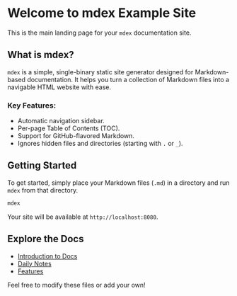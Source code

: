 # Welcome to mdex Example Site

This is the main landing page for your `mdex` documentation site.

## What is mdex?

`mdex` is a simple, single-binary static site generator designed for
Markdown-based documentation. It helps you turn a collection of Markdown files
into a navigable HTML website with ease.

### Key Features:

- Automatic navigation sidebar.
- Per-page Table of Contents (TOC).
- Support for GitHub-flavored Markdown.
- Ignores hidden files and directories (starting with `.` or `_`).

## Getting Started

To get started, simply place your Markdown files (`.md`) in a directory and run
`mdex` from that directory.

```bash
mdex
```

Your site will be available at `http://localhost:8080`.

## Explore the Docs

- [Introduction to Docs](docs/introduction.html)
- [Daily Notes](notes/daily.html)
- [Features](features/index.html)

Feel free to modify these files or add your own!